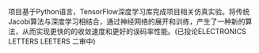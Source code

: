 项目基于Python语言，TensorFlow深度学习库完成项目相关仿真实验。将传统Jacobi算法与深度学习相结合，通过神经网络的展开和训练，产生了一种新的算法，从而实现更快的的收敛速度和更好的误码率性能。(已投论ELECTRONICS LETTERS LEETERS 二审中)
